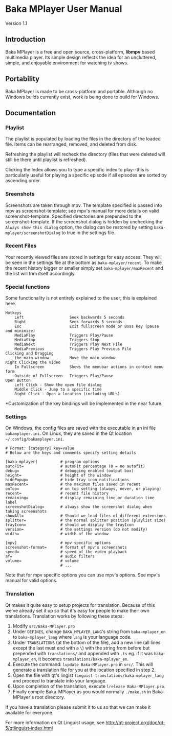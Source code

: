 ﻿# Baka MPlayer User Manual
Version 1.1

## Introduction

Baka MPlayer is a free and open source, cross-platform, **libmpv** based multimedia player.
Its simple design reflects the idea for an uncluttered, simple, and enjoyable environment for watching tv shows.

## Portability

Baka MPlayer is made to be cross-platform and portable.
Although no Windows builds currently exist, work is being done to build for Windows.

## Documentation

### Playlist

The playlist is populated by loading the files in the directory of the loaded file. Items can be rearranged, removed, and deleted from disk.

Refreshing the playlist will recheck the directory (files that were deleted will still be there until playlist is refreshed).

Clicking the Index allows you to type a specific index to play--this is particularly useful for playing a specific episode if all episodes are sorted by ascending order.

### Sreenshots

Screenshots are taken through mpv. The template specified is passed into mpv as screenshot-template; see mpv's manual for more details on valid screenshot-template. Specified directories are prepended to the screenshot-template. If the screenshot dialog is hidden by unchecking the `Always show this dialog` option, the dialog can be restored by setting `baka-mplayer/screenshotDialog` to true in the settings file.

### Recent Files
Your recently viewed files are stored in settings for easy access. They will be seen in the settings file at the bottom as `baka-mplayer/recent`. To make the recent history bigger or smaller simply set `baka-mplayer/maxRecent` and the list will trim itself accordingly.

### Special functions
Some functionality is not entirely explained to the user; this is explained here.

	Hotkeys
		Left                    Seek backwards 5 seconds
		Right                   Seek forwards 5 seconds
		Esc                     Exit fullscreen mode or Boss Key (pause and minimize)
		MediaPlay               Triggers Play/Pause
		MediaStop               Triggers Stop
		MediaNext               Triggers Play Next File
		MediaPrevious           Triggers Play Previous File
	Clicking and Dragging
		the main window         Move the main window
	Right Clicking the video
		In Fullscreen           Shows the menubar actions in context menu form
		Outside of Fullscreen   Triggers Play/Pause
	Open Button
		Left Click - Show the open file dialog
		Middle Click - Jump to a specific time
		Right Click - Open a location (including URLs)

*Customization of the key bindings will be implemented in the near future.

### Settings

On Windows, the config files are saved with the executable in an ini file `bakamplayer.ini`.
On Linux, they are saved in the Qt location `~/.config/bakamplayer.ini`.

	# Format: [category] key=value
	# Below are the keys and comments specify setting details
	
	[baka-mplayer]          # program options
	autoFit=                # autoFit percentage (0 = no autofit)
	debug=                  # debugging enabled (output box)
	height=                 # height of the window
	hidePopup=              # hide tray icon notifications
	maxRecent=              # the maximum files saved in recent
	onTop=                  # on top setting (always, never, or playing)
	recent=                 # recent file history
	remaining=              # display remaining time or duration time label
	screenshotDialog=       # always show the screenshot dialog when taking screenshots
	showAll=                # Should we load files of different extensions
	splitter=               # the normal splitter position (playlist size)
	trayIcon=               # should we display the trayIcon
	version=                # the settings version (do not modify)
	width=                  # width of the window

	[mpv]                   # mpv specific options
	screenshot-format=      # format of mpv's screenshots
	speed=                  # speed of the video playback
	af=                     # audio filters
	volume=                 # volume
	                        # ...

Note that for mpv specific options you can use mpv's options. See mpv's manual for valid options.

### Translation

Qt makes it quite easy to setup projects for translation. Because of this we've already set it up so that it's easy for people to make their own translations. Translation works by following these steps:

1. Modify `src/Baka-MPlayer.pro`
 1. Under `DEFINES`, change `BAKA_MPLAYER_LANG`'s string from `baka-mplayer_en` to `baka-mplayer_lang` where `lang` is your language code.
 2. Under `TRANSLATIONS` (at the bottom of the file), add a new line (all lines except the last must end with a `\`) with the string from before but prepended with `translations/` and appended with `.ts` eg. if it was `baka-mplayer_en`, it becomes `translations/baka-mplayer_en`.
2. Execute the command: `lupdate Baka-MPlayer.pro` in `src/`. This will generate a translation file for you at the location specified in step 2.
3. Open the file with qt's lingist `linguist translations/baka-mplayer_lang` and proceed to translate into your language.
4. Upon completion of the translation, execute `lrelease Baka-MPlayer.pro`.
5. Finally compile Baka-MPlayer as you would normally `./make.sh` in Baka-MPlayer's root directory.

If you have a translation please submit it to us so that we can make it available for everyone.

For more information on Qt Linguist usage, see http://qt-project.org/doc/qt-5/qtlinguist-index.html
